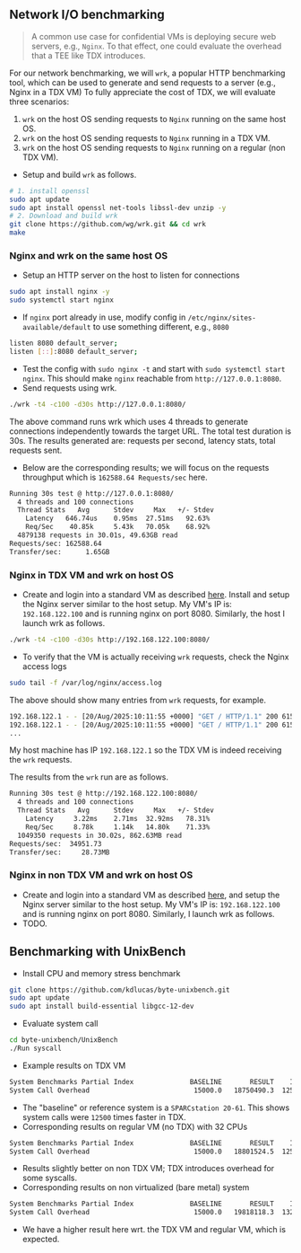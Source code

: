 ## Network I/O benchmarking
> A common use case for confidential VMs is deploying secure web servers, e.g., `Nginx`. To that effect, one could evaluate the overhead that a TEE like TDX introduces.

For our network benchmarking, we will `wrk`, a popular HTTP benchmarking tool, which can be used to generate and send requests to a server (e.g., Nginx in a TDX VM)
To fully appreciate the cost of TDX, we will evaluate three scenarios:
1. `wrk` on the host OS sending requests to `Nginx` running on the same host OS.
2. `wrk` on the host OS sending requests to `Nginx` running in a TDX VM.
3. `wrk` on the host OS sending requests to `Nginx` running on a regular (non TDX VM).


- Setup and build `wrk` as follows. 
```bash
# 1. install openssl 
sudo apt update
sudo apt install openssl net-tools libssl-dev unzip -y
# 2. Download and build wrk
git clone https://github.com/wg/wrk.git && cd wrk
make 
```
### Nginx and wrk on the same host OS
- Setup an HTTP server on the host to listen for connections
```bash
sudo apt install nginx -y
sudo systemctl start nginx
```
- If `nginx` port already in use, modify config in `/etc/nginx/sites-available/default` to use something different, e.g., `8080`
```bash
listen 8080 default_server;
listen [::]:8080 default_server;
```
- Test the config with `sudo nginx -t` and start with `sudo systemctl start nginx`. This should make `nginx` reachable from `http://127.0.0.1:8080`.
- Send requests using wrk.
```bash
./wrk -t4 -c100 -d30s http://127.0.0.1:8080/
```
The above command runs wrk which uses 4 threads to generate connections independently towards the target URL. The total test duration is 30s.
The results generated are: requests per second, latency stats, total requests sent. 
- Below are the corresponding results; we will focus on the requests throughput which is `162588.64 Requests/sec` here.
```bash
Running 30s test @ http://127.0.0.1:8080/
  4 threads and 100 connections
  Thread Stats   Avg      Stdev     Max   +/- Stdev
    Latency   646.74us    0.95ms  27.51ms   92.63%
    Req/Sec    40.85k     5.43k   70.05k    68.92%
  4879138 requests in 30.01s, 49.63GB read
Requests/sec: 162588.64
Transfer/sec:      1.65GB
```

### Nginx in TDX VM and wrk on host OS
- Create and login into a standard VM as described [here](README.md). Install and setup the Nginx server similar to the host setup. My VM's IP is: `192.168.122.100` and is running nginx on port 8080. Similarly, the host I launch wrk as follows.
```bash
./wrk -t4 -c100 -d30s http://192.168.122.100:8080/
```
- To verify that the VM is actually receiving `wrk` requests, check the Nginx access logs
```bash
sudo tail -f /var/log/nginx/access.log
```
The above should show many entries from `wrk` requests, for example.
```bash
192.168.122.1 - - [20/Aug/2025:10:11:55 +0000] "GET / HTTP/1.1" 200 615 "-" "-"
192.168.122.1 - - [20/Aug/2025:10:11:55 +0000] "GET / HTTP/1.1" 200 615 "-" "-"
...
```
My host machine has IP `192.168.122.1` so the TDX VM is indeed receiving the `wrk` requests.

 The results from the `wrk` run are as follows.
```bash
Running 30s test @ http://192.168.122.100:8080/
  4 threads and 100 connections
  Thread Stats   Avg      Stdev     Max   +/- Stdev
    Latency     3.22ms    2.71ms  32.92ms   78.31%
    Req/Sec     8.78k     1.14k   14.80k    71.33%
  1049350 requests in 30.02s, 862.63MB read
Requests/sec:  34951.73
Transfer/sec:     28.73MB
```

### Nginx in non TDX VM and wrk on host OS
- Create and login into a standard VM as described [here](standard_vm.md), and setup the Nginx server similar to the host setup. My VM's IP is: `192.168.122.100` and is running nginx on port 8080. Similarly, I launch wrk as follows.
- TODO.



















## Benchmarking with UnixBench
- Install CPU and memory stress benchmark
```bash
git clone https://github.com/kdlucas/byte-unixbench.git
sudo apt update
sudo apt install build-essential libgcc-12-dev
```
- Evaluate system call
```bash
cd byte-unixbench/UnixBench
./Run syscall
```
- Example results on TDX VM
```bash 
System Benchmarks Partial Index              BASELINE       RESULT    INDEX
System Call Overhead                          15000.0   18750490.3  12500.3
```
- The "baseline" or reference system is a `SPARCstation 20-61`. This shows system calls were `12500` times faster in TDX.
- Corresponding results on regular VM (no TDX) with 32 CPUs
```bash
System Benchmarks Partial Index              BASELINE       RESULT    INDEX
System Call Overhead                          15000.0   18801524.5  12534.3
```
- Results slightly better on non TDX VM; TDX introduces overhead for some syscalls.
- Corresponding results on non virtualized (bare metal) system
```bash
System Benchmarks Partial Index              BASELINE       RESULT    INDEX
System Call Overhead                          15000.0   19818118.3  13212.1
```
- We have a higher result here wrt. the TDX VM and regular VM, which is expected.
